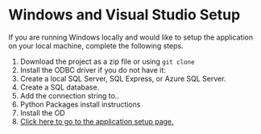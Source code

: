 
# Windows and Visual Studio Setup
If you are running Windows locally and would like to setup the application on your local machine, complete the following steps. 

1. Download the project as a zip file or using `git clone` 
2. Install the ODBC driver if you do not have it:  
3. Create a local SQL Server, SQL Express, or Azure SQL Server.
4. Create a SQL database. 
5. Add the connection string to.. 
6. Python Packages install instructions 
7. Install the OD
8. [Click here to go to the application setup page.](https://github.com/razi-rais/eth-wikipedia-changetracker/blob/master/Documentation/WindowsApplicationSetup.md)
